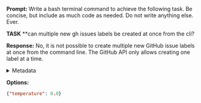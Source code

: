 **Prompt:**
Write a bash terminal command to achieve the following task.
Be concise, but include as much code as needed. Do not write anything else. Ever.

**TASK**
**can multiple new gh issues labels be created at once from the cli?


**Response:**
No, it is not possible to create multiple new GitHub issue labels at once from the command line. The GitHub API only allows creating one label at a time.

<details><summary>Metadata</summary>

- Duration: 1518 ms
- Datetime: 2024-01-07T18:51:37.923958
- Model: gpt-3.5-turbo-0613

</details>

**Options:**
```json
{"temperature": 0.0}
```

